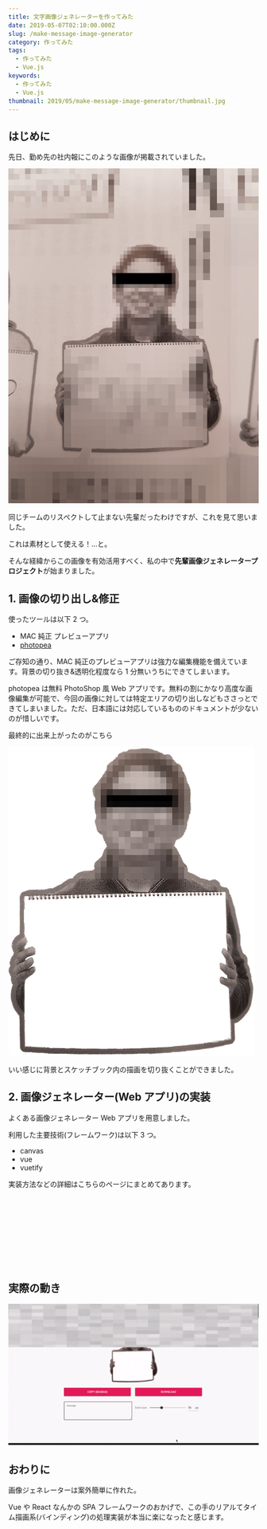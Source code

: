 ```yaml
---
title: 文字画像ジェネレーターを作ってみた
date: 2019-05-07T02:10:00.000Z
slug: /make-message-image-generator
category: 作ってみた
tags:
  - 作ってみた
  - Vue.js
keywords:
  - 作ってみた
  - Vue.js
thumbnail: 2019/05/make-message-image-generator/thumbnail.jpg
---
```


## はじめに

先日、勤め先の社内報にこのような画像が掲載されていました。

![](./trigger.jpg)

同じチームのリスペクトして止まない先輩だったわけですが、これを見て思いました。

これは素材として使える！...と。

そんな経緯からこの画像を有効活用すべく、私の中で**先輩画像ジェネレータープロジェクト**が始まりました。

## 1. 画像の切り出し&修正

使ったツールは以下 2 つ。

- MAC 純正 プレビューアプリ
- [photopea](https://www.photopea.com/)

ご存知の通り、MAC 純正のプレビューアプリは強力な編集機能を備えています。背景の切り抜き&透明化程度なら 1 分無いうちにできてしまいます。

photopea は無料 PhotoShop 風 Web アプリです。無料の割にかなり高度な画像編集が可能で、今回の画像に対しては特定エリアの切り出しなどもささっとできてしまいました。ただ、日本語には対応しているもののドキュメントが少ないのが惜しいです。

最終的に出来上がったのがこちら

![](./balloon-template.png)

いい感じに背景とスケッチブック内の描画を切り抜くことができました。

## 2. 画像ジェネレーター(Web アプリ)の実装

よくある画像ジェネレーター Web アプリを用意しました。

利用した主要技術(フレームワーク)は以下 3 つ。

- canvas
- vue
- vuetify

実装方法などの詳細はこちらのページにまとめてあります。

<div class="iframely-embed"><div class="iframely-responsive" style="height: 140px; padding-bottom: 0;"><a href="https://qiita.com/icchi_h/items/f978f391367510392a8e" data-iframely-url="//cdn.iframe.ly/iWCgYbl?iframe=card-small"></a></div></div>

## 実際の動き

![demo](./demo.gif)

## おわりに

画像ジェネレーターは案外簡単に作れた。

Vue や React なんかの SPA フレームワークのおかげで、この手のリアルてタイム描画系(バインディング)の処理実装が本当に楽になったと感じます。
